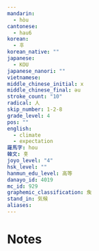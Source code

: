 ```yaml
---
mandarin:
  - hòu
cantonese:
  - hau6
korean:
  - 후
korean_native: ""
japanese:
  - KOU
japanese_nanori: ""
vietnamese:
middle_chinese_initial: x
middle_chinese_final: əu
stroke_count: "10"
radical: 人
skip_number: 1-2-8
grade_level: 4
pos: ""
english:
  - climate
  - expectation
羅馬字: hou
韓文: 홋
joyo_level: "4"
hsk_level: ""
hanmun_edu_level: 高等
danayo_id: 4019
mc_id: 929
graphemic_classification: 矦
stand_in: 気候
aliases:
---
```


# Notes
